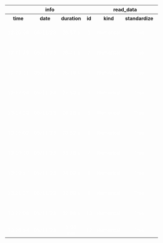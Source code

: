<table>
<tr>
<th colspan=4 style="text-align: center; vertical-align: middle;">info</th>
<th colspan=2 style="text-align: center; vertical-align: middle;">read_data</th>
<th colspan=1 style="text-align: center; vertical-align: middle;">StackingClassifier</th>
<th colspan=2 style="text-align: center; vertical-align: middle;">cross_val_predict</th>
<th colspan=1 style="text-align: center; vertical-align: middle;">metrics</th>
</tr>
<th style="text-align: center; vertical-align: middle;">time</th>
<th style="text-align: center; vertical-align: middle;">date</th>
<th style="text-align: center; vertical-align: middle;">duration</th>
<th style="text-align: center; vertical-align: middle;">id</th>
<th style="text-align: center; vertical-align: middle;">kind</th>
<th style="text-align: center; vertical-align: middle;">standardize</th>
<th style="text-align: center; vertical-align: middle;">final_estimator</th>
<th style="text-align: center; vertical-align: middle;">estimator</th>
<th style="text-align: center; vertical-align: middle;">cv</th>
<th style="text-align: center; vertical-align: middle;">accuracy</th>
</tr>
<tr>
<td style="text-align: center; vertical-align: middle;"> <font color=white>12:20:09</font></td>
<td style="text-align: center; vertical-align: middle;"> <font color=white>05/11/23</font></td>
<td style="text-align: center; vertical-align: middle;"> <font color=white>26.57 s</font></td>
<td style="text-align: center; vertical-align: middle;"> <font color=white>1</font></td>
<td style="text-align: center; vertical-align: middle;"> <font color=white>Numerical</font></td>
<td style="text-align: center; vertical-align: middle;"> <font color=white>True</font></td>
<td style="text-align: center; vertical-align: middle;"> <font color=white>LogisticRegression(multi_class='multinomial')</font></td>
<td style="text-align: center; vertical-align: middle;"> <font color=white>StackingClassifier(estimators=[('rf', RandomForestClassifier...</font></td>
<td style="text-align: center; vertical-align: middle;"> <font color=white>5</font></td>
<td style="text-align: center; vertical-align: middle;"> <font color=white>0.964406779661017</font></td>
</tr>
<tr>
<td style="text-align: center; vertical-align: middle;"> <font color=white>12:21:29</font></td>
<td style="text-align: center; vertical-align: middle;"> <font color=white>05/11/23</font></td>
<td style="text-align: center; vertical-align: middle;"> <font color=white>26.41 s</font></td>
<td style="text-align: center; vertical-align: middle;"> <font color=white>2</font></td>
<td style="text-align: center; vertical-align: middle;"> <font color=white>Numerical</font></td>
<td style="text-align: center; vertical-align: middle;"> <font color=white>True</font></td>
<td style="text-align: center; vertical-align: middle;"> <font color=white>LogisticRegression(multi_class='multinomial')</font></td>
<td style="text-align: center; vertical-align: middle;"> <font color=white>StackingClassifier(estimators=[('rf', RandomForestClassifier...</font></td>
<td style="text-align: center; vertical-align: middle;"> <font color=white>5</font></td>
<td style="text-align: center; vertical-align: middle;"> <font color=yellow>0.9771186440677966</font></td>
</tr>
<tr>
<td style="text-align: center; vertical-align: middle;"> <font color=white>12:23:11</font></td>
<td style="text-align: center; vertical-align: middle;"> <font color=white>05/11/23</font></td>
<td style="text-align: center; vertical-align: middle;"> <font color=white>26.18 s</font></td>
<td style="text-align: center; vertical-align: middle;"> <font color=white>3</font></td>
<td style="text-align: center; vertical-align: middle;"> <font color=white>Numerical</font></td>
<td style="text-align: center; vertical-align: middle;"> <font color=white>True</font></td>
<td style="text-align: center; vertical-align: middle;"> <font color=yellow>LogisticRegression(max_iter=1000, multi_class='multinomial')</font></td>
<td style="text-align: center; vertical-align: middle;"> <font color=white>StackingClassifier(estimators=[('rf', RandomForestClassifier...</font></td>
<td style="text-align: center; vertical-align: middle;"> <font color=white>5</font></td>
<td style="text-align: center; vertical-align: middle;"> <font color=yellow>0.9779661016949153</font></td>
</tr>
<tr>
<td style="text-align: center; vertical-align: middle;"> <font color=white>12:27:06</font></td>
<td style="text-align: center; vertical-align: middle;"> <font color=white>05/11/23</font></td>
<td style="text-align: center; vertical-align: middle;"> <font color=white>27.59 s</font></td>
<td style="text-align: center; vertical-align: middle;"> <font color=white>4</font></td>
<td style="text-align: center; vertical-align: middle;"> <font color=white>Numerical</font></td>
<td style="text-align: center; vertical-align: middle;"> <font color=white>True</font></td>
<td style="text-align: center; vertical-align: middle;"> <font color=yellow>LogisticRegression(max_iter=2000, multi_class='multinomial')</font></td>
<td style="text-align: center; vertical-align: middle;"> <font color=white>StackingClassifier(estimators=[('rf', RandomForestClassifier...</font></td>
<td style="text-align: center; vertical-align: middle;"> <font color=white>5</font></td>
<td style="text-align: center; vertical-align: middle;"> <font color=yellow>0.976271186440678</font></td>
</tr>
<tr>
<td style="text-align: center; vertical-align: middle;"> <font color=white>13:14:13</font></td>
<td style="text-align: center; vertical-align: middle;"> <font color=white>05/11/23</font></td>
<td style="text-align: center; vertical-align: middle;"> <font color=white>26.26 s</font></td>
<td style="text-align: center; vertical-align: middle;"> <font color=white>5</font></td>
<td style="text-align: center; vertical-align: middle;"> <font color=white>Numerical</font></td>
<td style="text-align: center; vertical-align: middle;"> <font color=white>True</font></td>
<td style="text-align: center; vertical-align: middle;"> <font color=yellow>LogisticRegression(max_iter=1000, multi_class='multinomial')</font></td>
<td style="text-align: center; vertical-align: middle;"> <font color=white>StackingClassifier(estimators=[('rf', RandomForestClassifier...</font></td>
<td style="text-align: center; vertical-align: middle;"> <font color=white>5</font></td>
<td style="text-align: center; vertical-align: middle;"> <font color=yellow>0.9771186440677966</font></td>
</tr>
<tr>
<td style="text-align: center; vertical-align: middle;"> <font color=white>13:15:02</font></td>
<td style="text-align: center; vertical-align: middle;"> <font color=white>05/11/23</font></td>
<td style="text-align: center; vertical-align: middle;"> <font color=white>20.62 s</font></td>
<td style="text-align: center; vertical-align: middle;"> <font color=white>6</font></td>
<td style="text-align: center; vertical-align: middle;"> <font color=white>Numerical</font></td>
<td style="text-align: center; vertical-align: middle;"> <font color=white>True</font></td>
<td style="text-align: center; vertical-align: middle;"> <font color=white>LogisticRegression(max_iter=1000, multi_class='multinomial')</font></td>
<td style="text-align: center; vertical-align: middle;"> <font color=white>StackingClassifier(estimators=[('rf', RandomForestClassifier...</font></td>
<td style="text-align: center; vertical-align: middle;"> <font color=white>5</font></td>
<td style="text-align: center; vertical-align: middle;"> <font color=yellow>0.976271186440678</font></td>
</tr>
<tr>
<td style="text-align: center; vertical-align: middle;"> <font color=white>13:19:10</font></td>
<td style="text-align: center; vertical-align: middle;"> <font color=white>05/11/23</font></td>
<td style="text-align: center; vertical-align: middle;"> <font color=white>33.76 s</font></td>
<td style="text-align: center; vertical-align: middle;"> <font color=white>7</font></td>
<td style="text-align: center; vertical-align: middle;"> <font color=white>Numerical</font></td>
<td style="text-align: center; vertical-align: middle;"> <font color=white>True</font></td>
<td style="text-align: center; vertical-align: middle;"> <font color=white>LogisticRegression(max_iter=1000, multi_class='multinomial')</font></td>
<td style="text-align: center; vertical-align: middle;"> <font color=white>StackingClassifier(estimators=[('rf', RandomForestClassifier...</font></td>
<td style="text-align: center; vertical-align: middle;"> <font color=white>5</font></td>
<td style="text-align: center; vertical-align: middle;"> <font color=yellow>0.9779661016949153</font></td>
</tr>
<tr>
<td style="text-align: center; vertical-align: middle;"> <font color=white>13:19:57</font></td>
<td style="text-align: center; vertical-align: middle;"> <font color=white>05/11/23</font></td>
<td style="text-align: center; vertical-align: middle;"> <font color=white>34.09 s</font></td>
<td style="text-align: center; vertical-align: middle;"> <font color=white>8</font></td>
<td style="text-align: center; vertical-align: middle;"> <font color=white>Numerical</font></td>
<td style="text-align: center; vertical-align: middle;"> <font color=white>True</font></td>
<td style="text-align: center; vertical-align: middle;"> <font color=yellow>LogisticRegression(max_iter=1500, multi_class='multinomial')</font></td>
<td style="text-align: center; vertical-align: middle;"> <font color=white>StackingClassifier(estimators=[('rf', RandomForestClassifier...</font></td>
<td style="text-align: center; vertical-align: middle;"> <font color=white>5</font></td>
<td style="text-align: center; vertical-align: middle;"> <font color=yellow>0.976271186440678</font></td>
</tr>
<tr>
<td style="text-align: center; vertical-align: middle;"> <font color=white>13:21:17</font></td>
<td style="text-align: center; vertical-align: middle;"> <font color=white>05/11/23</font></td>
<td style="text-align: center; vertical-align: middle;"> <font color=white>32.69 s</font></td>
<td style="text-align: center; vertical-align: middle;"> <font color=white>9</font></td>
<td style="text-align: center; vertical-align: middle;"> <font color=white>Numerical</font></td>
<td style="text-align: center; vertical-align: middle;"> <font color=white>True</font></td>
<td style="text-align: center; vertical-align: middle;"> <font color=yellow>LogisticRegression(max_iter=900, multi_class='multinomial')</font></td>
<td style="text-align: center; vertical-align: middle;"> <font color=white>StackingClassifier(estimators=[('rf', RandomForestClassifier...</font></td>
<td style="text-align: center; vertical-align: middle;"> <font color=white>5</font></td>
<td style="text-align: center; vertical-align: middle;"> <font color=yellow>0.9745762711864406</font></td>
</tr>
<tr>
<td style="text-align: center; vertical-align: middle;"> <font color=white>13:22:08</font></td>
<td style="text-align: center; vertical-align: middle;"> <font color=white>05/11/23</font></td>
<td style="text-align: center; vertical-align: middle;"> <font color=white>32.88 s</font></td>
<td style="text-align: center; vertical-align: middle;"> <font color=white>10</font></td>
<td style="text-align: center; vertical-align: middle;"> <font color=white>Numerical</font></td>
<td style="text-align: center; vertical-align: middle;"> <font color=white>True</font></td>
<td style="text-align: center; vertical-align: middle;"> <font color=yellow>LogisticRegression(max_iter=1000, multi_class='multinomial')</font></td>
<td style="text-align: center; vertical-align: middle;"> <font color=white>StackingClassifier(estimators=[('rf', RandomForestClassifier...</font></td>
<td style="text-align: center; vertical-align: middle;"> <font color=white>5</font></td>
<td style="text-align: center; vertical-align: middle;"> <font color=yellow>0.9771186440677966</font></td>
</tr>
<tr>
<td style="text-align: center; vertical-align: middle;"> <font color=white>13:26:54</font></td>
<td style="text-align: center; vertical-align: middle;"> <font color=white>05/11/23</font></td>
<td style="text-align: center; vertical-align: middle;"> <font color=white>1.06 min</font></td>
<td style="text-align: center; vertical-align: middle;"> <font color=white>12</font></td>
<td style="text-align: center; vertical-align: middle;"> <font color=white>Numerical</font></td>
<td style="text-align: center; vertical-align: middle;"> <font color=white>True</font></td>
<td style="text-align: center; vertical-align: middle;"> <font color=white>LogisticRegression(max_iter=1000, multi_class='multinomial')</font></td>
<td style="text-align: center; vertical-align: middle;"> <font color=yellow>StackingClassifier(estimators=[('rf',
                      ...</font></td>
<td style="text-align: center; vertical-align: middle;"> <font color=white>5</font></td>
<td style="text-align: center; vertical-align: middle;"> <font color=white>0.9771186440677966</font></td>
</tr>
